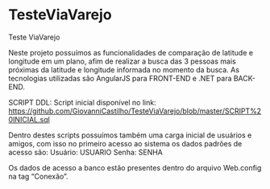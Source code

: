 # TesteViaVarejo
Teste ViaVarejo

Neste projeto possuímos as funcionalidades de comparação de latitude e longitude em um plano, afim de realizar a busca das 3 pessoas mais próximas da latitude e longitude informada no momento da busca.
As tecnologias utilizadas são AngularJS para FRONT-END e .NET para BACK-END.

SCRIPT DDL:
Script inicial disponível no link:
https://github.com/GiovanniCastilho/TesteViaVarejo/blob/master/SCRIPT%20INICIAL.sql

Dentro destes scripts possuímos também uma carga inicial de usuários e amigos, com isso no primeiro acesso ao sistema os dados padrões de acesso são:
Usuário: USUARIO
Senha: SENHA

Os dados de acesso a banco estão presentes dentro do arquivo Web.config na tag “Conexão”.

